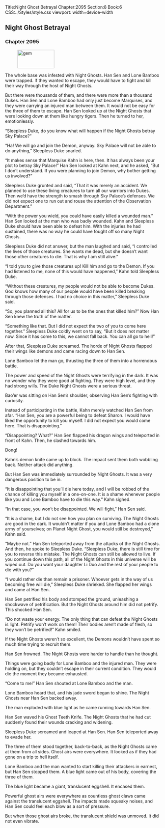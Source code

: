 Title:Night Ghost Betrayal 
Chapter:2095 
Section:8 
Book:6 
CSS:../Styles/style.css 
viewport: width=device-width
  
## Night Ghost Betrayal
### Chapter 2095 
<figure>
	<img src="../Images/gem.gif" alt="gem" id="gem" width="120" height="60" />
</figure>
  

  
  The whole base was infested with Night Ghosts. Han Sen and Lone Bamboo were trapped. If they wanted to escape, they would have to fight and kill their way through the host of Night Ghosts.

But there were thousands of them, and there were more than a thousand Dukes. Han Sen and Lone Bamboo had only just become Marquises, and they were carrying an injured man between them. It would not be easy for the three of them to escape. Han Sen looked up at the Night Ghosts that were looking down at them like hungry tigers. Then he turned to her, emotionlessly.

“Sleepless Duke, do you know what will happen if the Night Ghosts betray Sky Palace?”

“Ha! We will go and join the Demon, anyway. Sky Palace will not be able to do anything,” Sleepless Duke snarled.

“It makes sense that Marquise Kahn is here, then. It has always been your plot to betray Sky Palace!” Han Sen looked at Kahn next, and he asked, “But I don’t understand. If you were planning to join Demon, why bother getting us involved?”

Sleepless Duke grunted and said, “That it was merely an accident. We planned to use these living creatures to turn all our warriors into Dukes. Then we’d have the strength to smash through Sky Palace’s defenses. We did not expect one to run out and rouse the attention of the Observation Department.”

“With the power you wield, you could have easily killed a wounded man.” Han Sen looked at the man who was badly wounded. Kahn and Sleepless Duke should have been able to defeat him. With the injuries he had sustained, there was no way he could have fought off so many Night Ghosts.

Sleepless Duke did not answer, but the man laughed and said, “I controlled the lives of those creatures. She wants me dead, but she doesn’t want those other creatures to die. That is why I am still alive.”

“I told you to give those creatures up! Kill him and go to the Demon. If you had listened to me, none of this would have happened,” Kahn told Sleepless Duke.

“Without these creatures, my people would not be able to become Dukes. God knows how many of our people would have been killed breaking through those defenses. I had no choice in this matter,” Sleepless Duke said.

“So, you planned all this? All for us to be the ones that killed him?” Now Han Sen knew the truth of the matter.

“Something like that. But I did not expect the two of you to come here together.” Sleepless Duke coldly went on to say, “But it does not matter now. Since it has come to this, we cannot fall back. You can all go to hell!”

After that, Sleepless Duke screamed. The horde of Night Ghosts flapped their wings like demons and came racing down to Han Sen.

Lone Bamboo let the man go, thrusting the three of them into a horrendous battle.

The power and speed of the Night Ghosts were terrifying in the dark. It was no wonder why they were good at fighting. They were high level, and they had strong wills. The Duke Night Ghosts were a serious threat.

Bao’er was sitting on Han Sen’s shoulder, observing Han Sen’s fighting with curiosity.

Instead of participating in the battle, Kahn merely watched Han Sen from afar. “Han Sen, you are a powerful being to defeat Sharon. I would have liked the opportunity to kill you myself. I did not expect you would come here. That is disappointing.”

“Disappointing? What?” Han Sen flapped his dragon wings and teleported in front of Kahn. Then, he slashed towards him.

Dong!

Kahn’s demon knife came up to block. The impact sent them both wobbling back. Neither attack did anything.

But Han Sen was immediately surrounded by Night Ghosts. It was a very dangerous position to be in.

“It is disappointing that you’ll die here today, and I will be robbed of the chance of killing you myself in a one-on-one. It is a shame whenever people like you and Lone Bamboo have to die this way.” Kahn sighed.

“In that case, you won’t be disappointed. We will fight,” Han Sen said.

“It is a shame, but I do not see how you plan on surviving. The Night Ghosts are good in the dark. It wouldn’t matter if you and Lone Bamboo had a clone army of yourselves; on Planet Night Ghost, you would still be destroyed,” Kahn said.

“Maybe not.” Han Sen teleported away from the attacks of the Night Ghosts. And then, he spoke to Sleepless Duke. “Sleepless Duke, there is still time for you to reverse this mistake. The Night Ghosts can still be allowed to live. If you continue down this path, all of the Night Ghosts in this universe will be wiped out. Do you want your daughter Li Duo and the rest of your people to die with you?”

“I would rather die than remain a prisoner. Whoever gets in the way of us becoming free will die,” Sleepless Duke shrieked. She flapped her wings and came at Han Sen.

Han Sen petrified his body and stomped the ground, unleashing a shockwave of petrification. But the Night Ghosts around him did not petrify. This shocked Han Sen.

“Do not waste your energy. The only thing that can defeat the Night Ghosts is light. Petrify won’t work on them! Their bodies aren’t made of flesh, so they won’t be petrified!” Kahn smiled.

If the Night Ghosts weren’t so excellent, the Demons wouldn’t have spent so much time trying to recruit them.

Han Sen frowned. The Night Ghosts were harder to handle than he thought.

Things were going badly for Lone Bamboo and the injured man. They were holding on, but they couldn’t escape in their current condition. They would die the moment they became exhausted.

“Come to me!” Han Sen shouted at Lone Bamboo and the man.

Lone Bamboo heard that, and his jade sword began to shine. The Night Ghosts near Han Sen backed away.

The man exploded with blue light as he came running towards Han Sen.

Han Sen waved his Ghost Teeth Knife. The Night Ghosts that he had cut suddenly found their wounds cracking and widening.

Sleepless Duke screamed and leaped at Han Sen. Han Sen teleported away to evade her.

The three of them stood together, back-to-back, as the Night Ghosts came at them from all sides. Ghost airs were everywhere. It looked as if they had gone on a trip to hell itself.

Lone Bamboo and the man wanted to start killing their attackers in earnest, but Han Sen stopped them. A blue light came out of his body, covering the three of them.

The blue light became a giant, translucent eggshell. It encased them.

Powerful ghost airs were everywhere as countless ghost claws came against the translucent eggshell. The impacts made squeaky noises, and Han Sen could feel each blow as a sort of pressure.

But when those ghost airs broke, the translucent shield was unmoved. It did not even vibrate.
